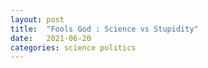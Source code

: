 ```yaml
---
layout: post
title:  "Fools God : Science vs Stupidity"
date:   2021-06-20
categories: science politics
---
```




